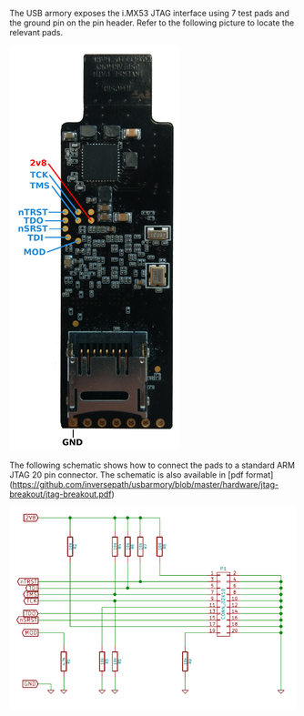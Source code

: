 The USB armory exposes the i.MX53 JTAG interface using 7 test
pads and the ground pin on the pin header.
Refer to the following picture to locate the relevant pads.

![MkI JTAG picture](images/mkI-jtag-board.png)

The following schematic shows how to connect the pads to a
standard ARM JTAG 20 pin connector.
The schematic is also available in [pdf format]
(https://github.com/inversepath/usbarmory/blob/master/hardware/jtag-breakout/jtag-breakout.pdf)

![MkI JTAG schematic](images/mkI-jtag-sch.png)

